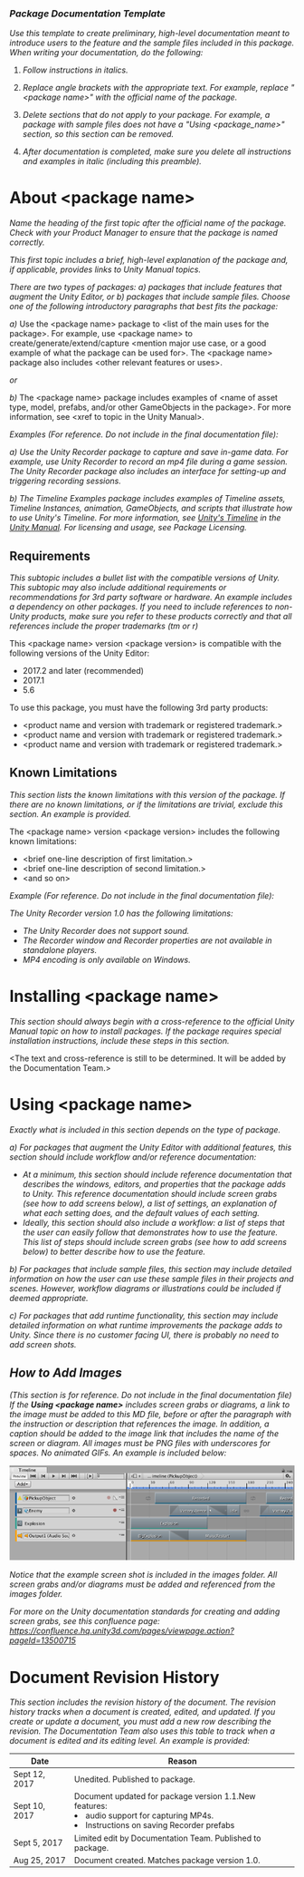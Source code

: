 ### **_Package Documentation Template_**

*Use this template to create preliminary, high-level documentation meant to introduce users to the feature and the sample files included in this package. When writing your documentation, do the following:*

1. *Follow instructions in italics.*

2. *Replace angle brackets with the appropriate text. For example, replace "&lt;package name&gt;" with the official name of the package.*

3. *Delete sections that do not apply to your package. For example, a package with sample files does not have a "Using &lt;package_name&gt;" section, so this section can be removed.*

4. *After documentation is completed, make sure you delete all instructions and examples in italic (including this preamble).*

# About &lt;package name&gt;

*Name the heading of the first topic after the official name of the package. Check with your Product Manager to ensure that the package is named correctly.*

*This first topic includes a brief, high-level explanation of the package and, if applicable, provides links to Unity Manual topics.*

*There are two types of packages: a) packages that include features that augment the Unity Editor, or b) packages that include sample files. Choose one of the following introductory paragraphs that best fits the package:*

*a)*
Use the &lt;package name&gt; package to &lt;list of the main uses for the package&gt;. For example, use &lt;package name&gt; to create/generate/extend/capture &lt;mention major use case, or a good example of what the package can be used for&gt;. The &lt;package name&gt; package also includes &lt;other relevant features or uses&gt;.

*or*

*b)*
The &lt;package name&gt; package includes examples of &lt;name of asset type, model, prefabs, and/or other GameObjects in the package&gt;. For more information, see &lt;xref to topic in the Unity Manual&gt;.

*Examples (For reference. Do not include in the final documentation file):*

*a)*
*Use the Unity Recorder package to capture and save in-game data. For example, use Unity Recorder to record an mp4 file during a game session. The Unity Recorder package also includes an interface for setting-up and triggering recording sessions.*

*b)*
*The Timeline Examples package includes examples of Timeline assets, Timeline Instances, animation, GameObjects, and scripts that illustrate how to use Unity's Timeline. For more information, see [ Unity's Timeline](https://docs.unity3d.com/Manual/TimelineSection.html) in the [Unity Manual](https://docs.unity3d.com). For licensing and usage, see Package Licensing.*

## Requirements

*This subtopic includes a bullet list with the compatible versions of Unity. This subtopic may also include additional requirements or recommendations for 3rd party software or hardware. An example includes a dependency on other packages. If you need to include references to non-Unity products, make sure you refer to these products correctly and that all references include the proper trademarks (tm or r)*

This &lt;package name&gt; version &lt;package version&gt; is compatible with the following versions of the Unity Editor:

* 2017.2 and later (recommended)
* 2017.1
* 5.6

To use this package, you must have the following 3rd party products:

* &lt;product name and version with trademark or registered trademark.&gt;
* &lt;product name and version with trademark or registered trademark.&gt;
* &lt;product name and version with trademark or registered trademark.&gt;

## Known Limitations

*This section lists the known limitations with this version of the package. If there are no known limitations, or if the limitations are trivial, exclude this section. An example is provided.*

The &lt;package name&gt; version &lt;package version&gt; includes the following known limitations:

* &lt;brief one-line description of first limitation.&gt;
* &lt;brief one-line description of second limitation.&gt;
* &lt;and so on&gt;

*Example (For reference. Do not include in the final documentation file):*

*The Unity Recorder version 1.0 has the following limitations:*

* *The Unity Recorder does not support sound.*
* *The Recorder window and Recorder properties are not available in standalone players.*
* *MP4 encoding is only available on Windows.*

# Installing &lt;package name&gt;

*This section should always begin with a cross-reference to the official Unity Manual topic on how to install packages. If the package requires special installation instructions, include these steps in this section.*

&lt;The text and cross-reference is still to be determined. It will be added by the Documentation Team.&gt;

# Using &lt;package name&gt;

*Exactly what is included in this section depends on the type of package.*

*a)*
*For packages that augment the Unity Editor with additional features, this section should include workflow and/or reference documentation:*

* *At a minimum, this section should include reference documentation that describes the windows, editors, and properties that the package adds to Unity. This reference documentation should include screen grabs (see how to add screens below), a list of settings, an explanation of what each setting does, and the default values of each setting.*
* *Ideally, this section should also include a workflow: a list of steps that the user can easily follow that demonstrates how to use the feature. This list of steps should include screen grabs (see how to add screens below) to better describe how to use the feature.*

*b)*
*For packages that include sample files, this section may include detailed information on how the user can use these sample files in their projects and scenes. However, workflow diagrams or illustrations could be included if deemed appropriate.*

*c)*
*For packages that add runtime functionality, this section may include detailed information on what runtime improvements the package adds to Unity. Since there is no customer facing UI, there is probably no need to add screen shots.*

## *How to Add Images*

*(This section is for reference. Do not include in the final documentation file)* 
*If the **Using &lt;package name&gt;** includes screen grabs or diagrams, a link to the image must be added to this MD file, before or after the paragraph with the instruction or description that references the image. In addition, a caption should be added to the image link that includes the name of the screen or diagram. All images must be PNG files with underscores for spaces. No animated GIFs. An example is included below:* 

*![A cinematic in the Timeline Editor window.](images/example.png)*

*Notice that the example screen shot is included in the images folder. All screen grabs and/or diagrams must be added and referenced from the images folder.*

*For more on the Unity documentation standards for creating and adding screen grabs, see this confluence page: https://confluence.hq.unity3d.com/pages/viewpage.action?pageId=13500715*



# Document Revision History

*This section includes the revision history of the document. The revision history tracks when a document is created, edited, and updated. If you create or update a document, you must add a new row describing the revision.  The Documentation Team also uses this table to track when a document is edited and its editing level. An example is provided:*

|Date|Reason|
|---|---|
|Sept 12, 2017|Unedited. Published to package.|
|Sept 10, 2017|Document updated for package version 1.1.New features: <li>audio support for capturing MP4s.<li>Instructions on saving Recorder prefabs|
|Sept 5, 2017|Limited edit by Documentation Team. Published to package.|
|Aug 25, 2017|Document created. Matches package version 1.0.|

